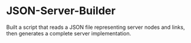 # JSON-Server-Builder
Built a script that reads a JSON file representing server nodes and links, then generates a complete server implementation. 
